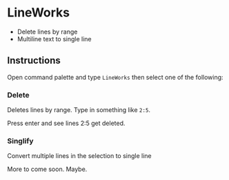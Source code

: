 # LineWorks

+ Delete lines by range
+ Multiline text to single line

## Instructions

Open command palette and type `LineWorks` then select one of the following:


### Delete

Deletes lines by range.
Type in something like `2:5`.

Press enter and see lines 2:5 get deleted.

### Singlify

Convert multiple lines in the selection to single line




More to come soon. Maybe.
